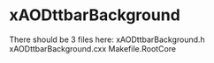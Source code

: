 # xAODttbarBackground
There should be 3 files here:
  xAODttbarBackground.h
  xAODttbarBackground.cxx
  Makefile.RootCore
  
